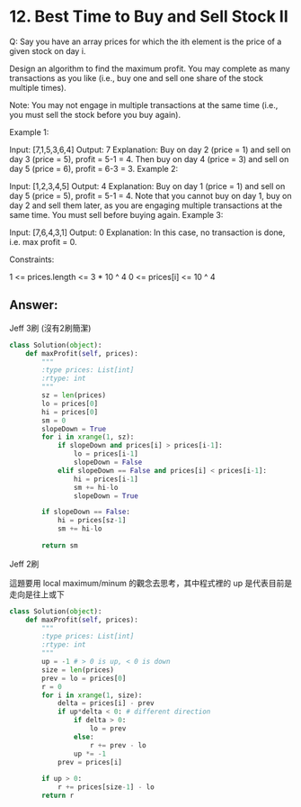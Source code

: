 # 12. Best Time to Buy and Sell Stock II
Q: Say you have an array prices for which the ith element is the price of a given stock on day i.

Design an algorithm to find the maximum profit. You may complete as many transactions as you like (i.e., buy one and sell one share of the stock multiple times).

Note: You may not engage in multiple transactions at the same time (i.e., you must sell the stock before you buy again).

Example 1:

Input: [7,1,5,3,6,4]
Output: 7
Explanation: Buy on day 2 (price = 1) and sell on day 3 (price = 5), profit = 5-1 = 4.
             Then buy on day 4 (price = 3) and sell on day 5 (price = 6), profit = 6-3 = 3.
Example 2:

Input: [1,2,3,4,5]
Output: 4
Explanation: Buy on day 1 (price = 1) and sell on day 5 (price = 5), profit = 5-1 = 4.
             Note that you cannot buy on day 1, buy on day 2 and sell them later, as you are
             engaging multiple transactions at the same time. You must sell before buying again.
Example 3:

Input: [7,6,4,3,1]
Output: 0
Explanation: In this case, no transaction is done, i.e. max profit = 0.
 

Constraints:

1 <= prices.length <= 3 * 10 ^ 4
0 <= prices[i] <= 10 ^ 4

## Answer:
Jeff 3刷 (沒有2刷簡潔)
```python
class Solution(object):
    def maxProfit(self, prices):
        """
        :type prices: List[int]
        :rtype: int
        """
        sz = len(prices)
        lo = prices[0]
        hi = prices[0]
        sm = 0
        slopeDown = True
        for i in xrange(1, sz):
            if slopeDown and prices[i] > prices[i-1]:
                lo = prices[i-1]
                slopeDown = False
            elif slopeDown == False and prices[i] < prices[i-1]:
                hi = prices[i-1]            
                sm += hi-lo
                slopeDown = True

        if slopeDown == False:
            hi = prices[sz-1]
            sm += hi-lo
            
        return sm
```

Jeff 2刷

這題要用 local maximum/minum 的觀念去思考，其中程式裡的 up 是代表目前是走向是往上或下
```python
class Solution(object):
    def maxProfit(self, prices):
        """
        :type prices: List[int]
        :rtype: int
        """
        up = -1 # > 0 is up, < 0 is down
        size = len(prices)
        prev = lo = prices[0]
        r = 0
        for i in xrange(1, size):
            delta = prices[i] - prev
            if up*delta < 0: # different direction
                if delta > 0:
                    lo = prev
                else:
                    r += prev - lo
                up *= -1
            prev = prices[i]
        
        if up > 0:
            r += prices[size-1] - lo
        return r
```